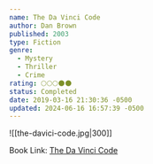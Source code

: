 ```yaml
---
name: The Da Vinci Code
author: Dan Brown
published: 2003
type: Fiction
genre:
  - Mystery
  - Thriller
  - Crime
rating: 🌕🌕🌕🌑🌑
status: Completed
date: 2019-03-16 21:30:36 -0500
updated: 2024-06-16 16:57:39 -0500
---
```


![[the-davici-code.jpg|300]]

Book Link: [The Da Vinci Code](https://www.goodreads.com/book/show/968.The_Da_Vinci_Code)
